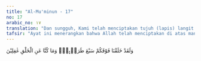 ```yaml
---
title: "Al-Mu'minun - 17"
no: 17
arabic_no: ١٧
translation: "Dan sungguh, Kami telah menciptakan tujuh (lapis) langit di atas kamu, dan Kami tidaklah lengah terhadap ciptaan (Kami)."
tafsir: "Ayat ini menerangkan bahwa Allah telah menciptakan di atas manusia tujuh lapis langit, sebagian berada di atas sebagian lain yang menjadi tempat peredaran bintang-bintang, yang telah dikenal orang sejak dahulu kala, dan telah ditemukan lagi beberapa bintang lainnya oleh ulama falak pada masa kini. Allah sekali-kali tidaklah lengah terhadap semua ciptaan itu, baik terhadap peredaran-peredaran maupun terhadap yang lainnya, karena peredaran semua planet di angkasa luar itu mengikuti peraturan tertentu. Seandainya Allah lengah terhadapnya, niscaya akan terjadi benturan-benturan planet itu satu sama lain, yang mengakibatkan timbulnya bencana yang tidak dapat diperkirakan kedahsyatannya. Memang itu pun akan terjadi, akan tetapi waktunya nanti pada hari Kiamat, di mana segala sesuatunya telah direncanakan di Lauh Mahfuz."
---
```


وَلَقَدْ خَلَقْنَا فَوْقَكُمْ سَبْعَ طَرَاۤىِٕقَۖ وَمَا كُنَّا عَنِ الْخَلْقِ غٰفِلِيْنَ
